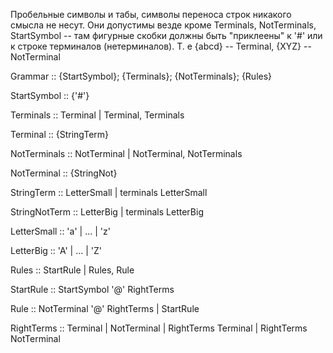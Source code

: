 Пробельные символы и табы, символы переноса строк  никакого смысла не несут.
Они допустимы везде кроме Terminals, NotTerminals, StartSymbol -- там фигурные скобки должны быть "приклеены"
к '#' или к строке терминалов (нетерминалов). Т. е {abcd} -- Terminal, {XYZ} -- NotTerminal


Grammar :: {StartSymbol}; {Terminals}; {NotTerminals}; {Rules}

StartSymbol :: {'#'}

Terminals :: Terminal | Terminal, Terminals

Terminal :: {StringTerm}

NotTerminals :: NotTerminal | NotTerminal, NotTerminals

NotTerminal :: {StringNot}

StringTerm :: LetterSmall  | terminals LetterSmall 

StringNotTerm ::  LetterBig  | terminals LetterBig

LetterSmall :: 'a' | ... | 'z' 

LetterBig :: 'A' | ... | 'Z'

Rules :: StartRule | Rules, Rule

StartRule :: StartSymbol '@' RightTerms

Rule :: NotTerminal '@' RightTerms | StartRule

RightTerms :: Terminal | NotTerminal | RightTerms Terminal | RightTerms NotTerminal
